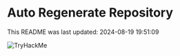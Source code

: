 # Auto Regenerate Repository

This README was last updated: 2024-08-19 19:51:09

 ![TryHackMe](https://tryhackme.com/badge/533634)